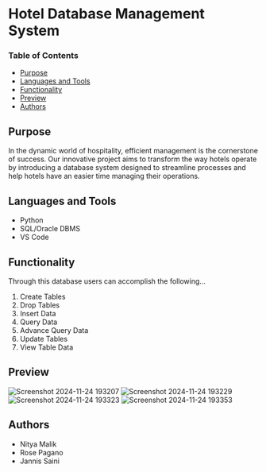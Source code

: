 # Hotel Database Management System

### Table of Contents
- [Purpose](https://github.com/asce2619/Hotel-Database-Management-System#Purpose)
- [Languages and Tools](https://github.com/asce2619/Hotel-Database-Management-System#Languages-and-Tools)
- [Functionality](https://github.com/asce2619/Hotel-Database-Management-System#Functionality)
- [Preview](https://github.com/asce2619/Hotel-Database-Management-System#Preview)
- [Authors](https://github.com/asce2619/Hotel-Database-Management-System#Authors)

## Purpose
In the dynamic world of hospitality, efficient management is the cornerstone of success. Our innovative project aims to transform the way hotels operate by introducing a database system designed to streamline processes and help hotels have an easier time managing their operations.

## Languages and Tools
- Python
- SQL/Oracle DBMS
- VS Code

## Functionality
Through this database users can accomplish the following...
1. Create Tables
2. Drop Tables
3. Insert Data
4. Query Data
5. Advance Query Data
6. Update Tables
7. View Table Data

## Preview
![Screenshot 2024-11-24 193207](https://github.com/user-attachments/assets/14715e1c-ad9a-4ed4-85c1-2a4073c71ef5)
![Screenshot 2024-11-24 193229](https://github.com/user-attachments/assets/953483ba-f706-4cb8-bffd-78f29240d981)
![Screenshot 2024-11-24 193323](https://github.com/user-attachments/assets/e7607760-6c2d-4d43-b93c-cd7b733723a9)
![Screenshot 2024-11-24 193353](https://github.com/user-attachments/assets/4e1f5f8a-2acc-4cc3-bd56-4330f5feb9ab)

## Authors
- Nitya Malik
- Rose Pagano
- Jannis Saini

